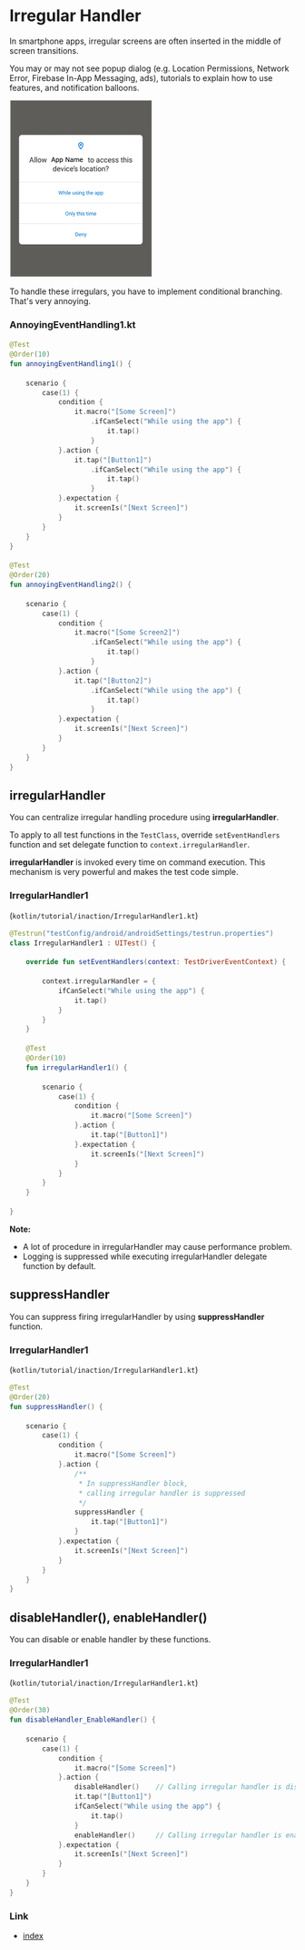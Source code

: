 # Irregular Handler

In smartphone apps, irregular screens are often inserted in the middle of screen transitions.

You may or may not see popup dialog (e.g. Location Permissions, Network Error, Firebase In-App Messaging, ads),
tutorials to explain how to use
features, and notification balloons.

![](../_images/location_permissions.png)

To handle these irregulars, you have to implement conditional branching. That's very annoying.

### AnnoyingEventHandling1.kt

```kotlin
@Test
@Order(10)
fun annoyingEventHandling1() {

    scenario {
        case(1) {
            condition {
                it.macro("[Some Screen]")
                    .ifCanSelect("While using the app") {
                        it.tap()
                    }
            }.action {
                it.tap("[Button1]")
                    .ifCanSelect("While using the app") {
                        it.tap()
                    }
            }.expectation {
                it.screenIs("[Next Screen]")
            }
        }
    }
}

@Test
@Order(20)
fun annoyingEventHandling2() {

    scenario {
        case(1) {
            condition {
                it.macro("[Some Screen2]")
                    .ifCanSelect("While using the app") {
                        it.tap()
                    }
            }.action {
                it.tap("[Button2]")
                    .ifCanSelect("While using the app") {
                        it.tap()
                    }
            }.expectation {
                it.screenIs("[Next Screen]")
            }
        }
    }
}
```

## irregularHandler

You can centralize irregular handling procedure using **irregularHandler**.

To apply to all test functions in the `TestClass`, override `setEventHandlers` function and set delegate function
to `context.irregularHandler`.

**irregularHandler** is invoked every time on command execution. This mechanism is very powerful and makes the test code
simple.

### IrregularHandler1

(`kotlin/tutorial/inaction/IrregularHandler1.kt`)

```kotlin
@Testrun("testConfig/android/androidSettings/testrun.properties")
class IrregularHandler1 : UITest() {

    override fun setEventHandlers(context: TestDriverEventContext) {

        context.irregularHandler = {
            ifCanSelect("While using the app") {
                it.tap()
            }
        }
    }

    @Test
    @Order(10)
    fun irregularHandler1() {

        scenario {
            case(1) {
                condition {
                    it.macro("[Some Screen]")
                }.action {
                    it.tap("[Button1]")
                }.expectation {
                    it.screenIs("[Next Screen]")
                }
            }
        }
    }

}
```

**Note:**

- A lot of procedure in irregularHandler may cause performance problem.
- Logging is suppressed while executing irregularHandler delegate function by default.

## suppressHandler

You can suppress firing irregularHandler by using **suppressHandler** function.

### IrregularHandler1

(`kotlin/tutorial/inaction/IrregularHandler1.kt`)

```kotlin
@Test
@Order(20)
fun suppressHandler() {

    scenario {
        case(1) {
            condition {
                it.macro("[Some Screen]")
            }.action {
                /**
                 * In suppressHandler block,
                 * calling irregular handler is suppressed
                 */
                suppressHandler {
                    it.tap("[Button1]")
                }
            }.expectation {
                it.screenIs("[Next Screen]")
            }
        }
    }
}
```

## disableHandler(), enableHandler()

You can disable or enable handler by these functions.

### IrregularHandler1

(`kotlin/tutorial/inaction/IrregularHandler1.kt`)

```kotlin
@Test
@Order(30)
fun disableHandler_EnableHandler() {

    scenario {
        case(1) {
            condition {
                it.macro("[Some Screen]")
            }.action {
                disableHandler()    // Calling irregular handler is disabled.
                it.tap("[Button1]")
                ifCanSelect("While using the app") {
                    it.tap()
                }
                enableHandler()     // Calling irregular handler is enabled again.
            }.expectation {
                it.screenIs("[Next Screen]")
            }
        }
    }
}
```

### Link

- [index](../../index.md)
